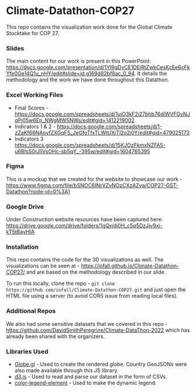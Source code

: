 # Climate-Datathon-COP27

This repo contains the visualization work done for the Global Climate Stocktake for COP 27.

### Slides
The main content for our work is present in this PowerPoint: https://docs.google.com/presentation/d/1YI9gDvCE1DEjRtZwkCesKcEe6cFkYfe0Ge14Q1u_nHY/edit#slide=id.g169d82bf8ac_0_94. It details the methodology and the work we have done throughout this Datathon.

### Excel Working Files

- Final Scores - https://docs.google.com/spreadsheets/d/1uiO3kF2j27bhb76djWVFGvNJqPj05w6En_NWgMWSNWs/edit#gid=1412219002
- Indicators 1 & 2 - https://docs.google.com/spreadsheets/d/1-zZaKf66NAovfZXGqFS_JeGfoTfxTLWtUXiTl2o2j0Y/edit#gid=479025173
- Indicators 3  https://docs.google.com/spreadsheets/d/15KJOzFkmxNZFA5-u6BIsS0rJlIVsOHc-sb5qY_-395w/edit#gid=1604765395


### Figma
This is a mockup that we created for the website to showcase our work - https://www.figma.com/file/bSNOC6INrVZyNOzCXzAZya/COP27-GST-Datathon?node-id=0%3A1


### Google Drive
Under Construction website resources have been captured here: https://drive.google.com/drive/folders/1gQxjdi0H_c5q5DzJjv9xj-kT5tBayHIA

### Installation
This repo contains the code for the 3D visualizations as well. The visualizations can be seen at - https://iofall.github.io/Climate-Datathon-COP27/ and are based on the methodology described in our slide.

To run this locally, clone the repo - `git clone https://github.com/iofall/Climate-Datathon-COP27.git` and just open the HTML file using a server (to avoid CORS issue from reading local files).

### Additional Repos
We also had some sensitive datasets that we covered in this repo - https://github.com/DavidSmithPeregrine/Climate-DataThon-2022 which has already been shared with the organizers.

### Libraries Used
- [Globe.gl](https://globe.gl/) - Used to create the rendered globe. Country GeoJSONs were also made available through this JS library.
- [d3.js](https://d3js.org/) - Used to read and parse our dataset in the form of CSVs.
- [color-legend-element](https://www.npmjs.com/package/color-legend-element) - Used to make the dynamic legend.
